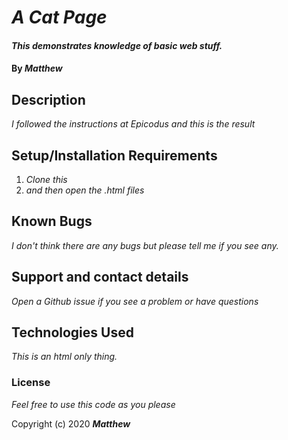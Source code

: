 # _A Cat Page_

#### _This demonstrates knowledge of basic web stuff._

#### By _**Matthew**_

## Description

_I followed the instructions at Epicodus and this is the result_

## Setup/Installation Requirements

1. _Clone this_
2. _and then open the .html files_

## Known Bugs

_I don't think there are any bugs but please tell me if you see any._

## Support and contact details

_Open a Github issue if you see a problem or have questions_

## Technologies Used

_This is an html only thing._

### License

*Feel free to use this code as you please*

Copyright (c) 2020 **_Matthew_**
